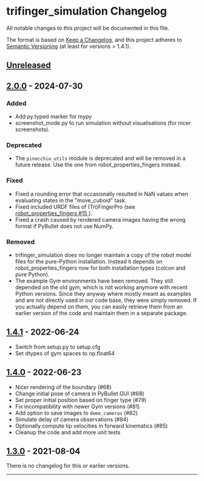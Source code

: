 trifinger_simulation Changelog
==============================

All notable changes to this project will be documented in this file.

The format is based on [Keep a Changelog](https://keepachangelog.com/en/1.0.0/),
and this project adheres to [Semantic Versioning](https://semver.org/spec/v2.0.0.html)
(at least for versions > 1.4.1).


## [Unreleased]

## [2.0.0] - 2024-07-30
### Added
- Add py.typed marker for mypy
- screenshot_mode.py to run simulation without visualisations (for nicer screenshots).

### Deprecated
- The `pinocchio_utils` module is deprecated and will be removed in a future release.
  Use the one from robot_properties_fingers instead.

### Fixed
- Fixed a rounding error that occasionally resulted in NaN values when evaluating states
  in the "move_cuboid" task.
- Fixed included URDF files of (Tri)FingerPro (see [robot_properties_fingers #15
  ](https://github.com/open-dynamic-robot-initiative/robot_properties_fingers/pull/15)).
- Fixed a crash caused by rendered camera images having the wrong format if PyBullet
  does not use NumPy.

### Removed
- trifinger_simulation does no longer maintain a copy of the robot model files for the
  pure-Python installation.  Instead it depends on robot_properties_fingers now for both
  installation types (colcon and pure Python).
- The example Gym environments have been removed.  They still depended on the old gym,
  which is not working anymore with recent Python versions.  Since they anyway where
  mostly meant as examples and are not directly used in our code base, they were simply
  removed.  If you actually depend on them, you can easily retrieve them from an earlier
  version of the code and maintain them in a separate package.


## [1.4.1] - 2022-06-24

- Switch from setup.py to setup.cfg
- Set dtypes of gym spaces to np.float64


## [1.4.0] - 2022-06-23

- Nicer rendering of the boundary (#68)
- Change initial pose of camera in PyBullet GUI (#68)
- Set proper initial position based on finger type (#79)
- Fix incompatibility with newer Gym versions (#81)
- Add option to save images to `demo_cameras` (#82)
- Simulate delay of camera observations (#84)
- Optionally compute tip velocities in forward kinematics (#85)
- Cleanup the code and add more unit tests

## [1.3.0] - 2021-08-04

There is no changelog for this or earlier versions.

---

[Unreleased]: https://github.com/open-dynamic-robot-initiative/trifinger_simluation/compare/v2.0.0...HEAD
[2.0.0]: https://github.com/open-dynamic-robot-initiative/trifinger_simluation/compare/v1.4.1...v2.0.0
[1.4.1]: https://github.com/open-dynamic-robot-initiative/trifinger_simluation/compare/v1.4.0...v1.4.1
[1.4.0]: https://github.com/open-dynamic-robot-initiative/trifinger_simluation/compare/v1.3.0...v1.4.0
[1.3.0]: https://github.com/open-dynamic-robot-initiative/trifinger_simluation/releases/tag/v1.3.0
